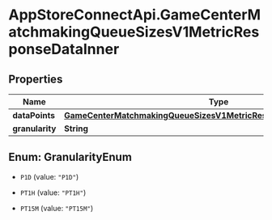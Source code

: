 # AppStoreConnectApi.GameCenterMatchmakingQueueSizesV1MetricResponseDataInner

## Properties

Name | Type | Description | Notes
------------ | ------------- | ------------- | -------------
**dataPoints** | [**GameCenterMatchmakingQueueSizesV1MetricResponseDataInnerDataPoints**](GameCenterMatchmakingQueueSizesV1MetricResponseDataInnerDataPoints.md) |  | [optional] 
**granularity** | **String** |  | [optional] 



## Enum: GranularityEnum


* `P1D` (value: `"P1D"`)

* `PT1H` (value: `"PT1H"`)

* `PT15M` (value: `"PT15M"`)




